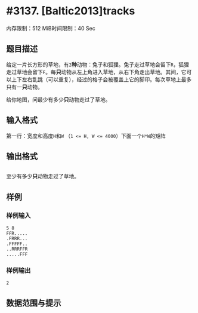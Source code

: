# #3137. [Baltic2013]tracks

内存限制：512 MiB时间限制：40 Sec

## 题目描述

给定一片长方形的草地，有`2`**种**动物：兔子和狐狸。兔子走过草地会留下`R`，狐狸走过草地会留下`F`。每**只**动物从左上角进入草地，从右下角走出草地。其间，它可以上下左右乱跳（可以重复），经过的格子会被覆盖上它的脚印。每次草地上最多只有一**只**动物。

给你地图，问最少有多少**只**动物走过了草地。

## 输入格式

第一行：宽度和高度`H`和`W` （`1 <= H, W <= 4000`）下面一个`H*W`的矩阵

## 输出格式

##  

至少有多少**只**动物走过了草地。

## 样例

### 样例输入

    
    5 8
    FFR.....
    .FRRR...
    .FFFFF..
    ..RRRFFR
    .....FFF
    
    
    

### 样例输出

    
    2
    
    
    

## 数据范围与提示
